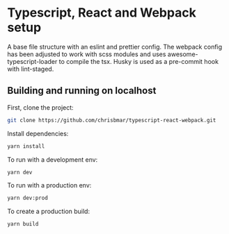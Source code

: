 # Typescript, React and Webpack setup

A base file structure with an eslint and prettier config. The webpack config has been adjusted to work with scss modules and uses awesome-typescript-loader to compile the tsx. Husky is used as a pre-commit hook with lint-staged.

## Building and running on localhost

First, clone the project:

```sh
git clone https://github.com/chrisbmar/typescript-react-webpack.git
```

Install dependencies:

```sh
yarn install
```

To run with a development env:

```sh
yarn dev
```

To run with a production env:

```sh
yarn dev:prod
```

To create a production build:

```sh
yarn build
```
